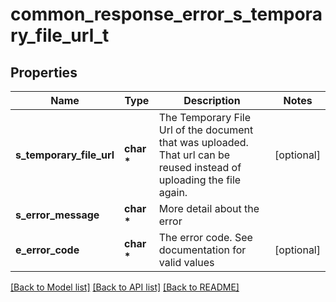 # common_response_error_s_temporary_file_url_t

## Properties
Name | Type | Description | Notes
------------ | ------------- | ------------- | -------------
**s_temporary_file_url** | **char \*** | The Temporary File Url of the document that was uploaded. That url can be reused instead of uploading the file again. | [optional] 
**s_error_message** | **char \*** | More detail about the error | 
**e_error_code** | **char \*** | The error code. See documentation for valid values | [optional] 

[[Back to Model list]](../README.md#documentation-for-models) [[Back to API list]](../README.md#documentation-for-api-endpoints) [[Back to README]](../README.md)


